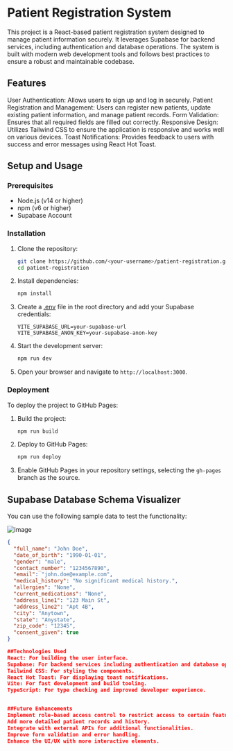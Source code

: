 # Patient Registration System

This project is a React-based patient registration system designed to manage patient information securely. It leverages Supabase for backend services, including authentication and database operations. The system is built with modern web development tools and follows best practices to ensure a robust and maintainable codebase.


## Features

User Authentication: Allows users to sign up and log in securely.
Patient Registration and Management: Users can register new patients, update existing patient information, and manage patient records.
Form Validation: Ensures that all required fields are filled out correctly.
Responsive Design: Utilizes Tailwind CSS to ensure the application is responsive and works well on various devices.
Toast Notifications: Provides feedback to users with success and error messages using React Hot Toast.


## Setup and Usage
### Prerequisites

- Node.js (v14 or higher)
- npm (v6 or higher)
- Supabase Account

### Installation

1. Clone the repository:
    ```bash
    git clone https://github.com/<your-username>/patient-registration.git
    cd patient-registration
    ```

2. Install dependencies:
    ```bash
    npm install
    ```

3. Create a [.env](http://_vscodecontentref_/1) file in the root directory and add your Supabase credentials:
    ```env
    VITE_SUPABASE_URL=your-supabase-url
    VITE_SUPABASE_ANON_KEY=your-supabase-anon-key
    ```

4. Start the development server:
    ```bash
    npm run dev
    ```

5. Open your browser and navigate to `http://localhost:3000`.

### Deployment

To deploy the project to GitHub Pages:

1. Build the project:
    ```bash
    npm run build
    ```

2. Deploy to GitHub Pages:
    ```bash
    npm run deploy
    ```

3. Enable GitHub Pages in your repository settings, selecting the `gh-pages` branch as the source.

## Supabase Database Schema Visualizer

You can use the following sample data to test the functionality:

![image](https://github.com/user-attachments/assets/f02b06f8-839e-44a7-83b1-28100ec996d4)



```json
{
  "full_name": "John Doe",
  "date_of_birth": "1990-01-01",
  "gender": "male",
  "contact_number": "1234567890",
  "email": "john.doe@example.com",
  "medical_history": "No significant medical history.",
  "allergies": "None",
  "current_medications": "None",
  "address_line1": "123 Main St",
  "address_line2": "Apt 4B",
  "city": "Anytown",
  "state": "Anystate",
  "zip_code": "12345",
  "consent_given": true
}

##Technologies Used
React: For building the user interface.
Supabase: For backend services including authentication and database operations.
Tailwind CSS: For styling the components.
React Hot Toast: For displaying toast notifications.
Vite: For fast development and build tooling.
TypeScript: For type checking and improved developer experience.


##Future Enhancements
Implement role-based access control to restrict access to certain features based on user roles.
Add more detailed patient records and history.
Integrate with external APIs for additional functionalities.
Improve form validation and error handling.
Enhance the UI/UX with more interactive elements.
